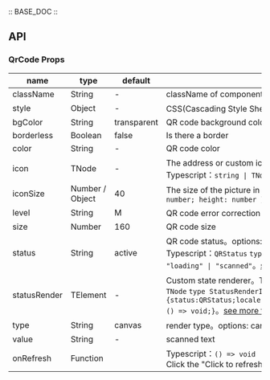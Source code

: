 :: BASE_DOC ::

## API

### QrCode Props

name | type | default | description | required
-- | -- | -- | -- | --
className | String | - | className of component | N
style | Object | - | CSS(Cascading Style Sheets)，Typescript：`React.CSSProperties` | N
bgColor | String | transparent | QR code background color | N
borderless | Boolean | false | Is there a border | N
color | String | - | QR code color | N
icon | TNode | - | The address or custom icon of the picture in the QR code。Typescript：`string \| TNode`。[see more ts definition](https://github.com/Tencent/tdesign-react/blob/develop/packages/components/common.ts) | N
iconSize | Number / Object | 40 | The size of the picture in the QR code。Typescript：`number \| { width: number; height: number }` | N
level | String | M | QR code error correction level。options: L/M/Q/H | N
size | Number | 160 | QR code size | N
status | String | active | QR code status。options: active/expired/loading/scanned。Typescript：`QRStatus` `type QRStatus = "active" \| "expired" \| "loading" \| "scanned"`。[see more ts definition](https://github.com/Tencent/tdesign-react/blob/develop/packages/components/qr-code/type.ts) | N
statusRender | TElement | - | Custom state renderer。Typescript：`(info:StatusRenderInfo) => TNode` `type StatusRenderInfo = {status:QRStatus;locale:GlobalConfigProvider['qrCode'];onRefresh?: () => void;}`。[see more ts definition](https://github.com/Tencent/tdesign-react/blob/develop/packages/components/common.ts)。[see more ts definition](https://github.com/Tencent/tdesign-react/blob/develop/packages/components/qr-code/type.ts) | N
type | String | canvas | render type。options: canvas/svg | N
value | String | - | scanned text | N
onRefresh | Function |  | Typescript：`() => void`<br/>Click the "Click to refresh" callback | N
